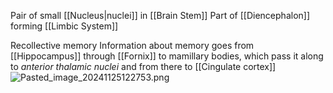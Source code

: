 Pair of small \[\[Nucleus|nuclei]] in \[\[Brain Stem]]
Part of \[\[Diencephalon]] forming \[\[Limbic System]]

Recollective memory
Information about memory goes from \[\[Hippocampus]] through \[\[Fornix]] to mamillary bodies, which pass it along to *anterior thalamic nuclei* and from there to \[\[Cingulate cortex]]
![Pasted\_image\_20241125122753.png](pasted_image_20241125122753.png)
